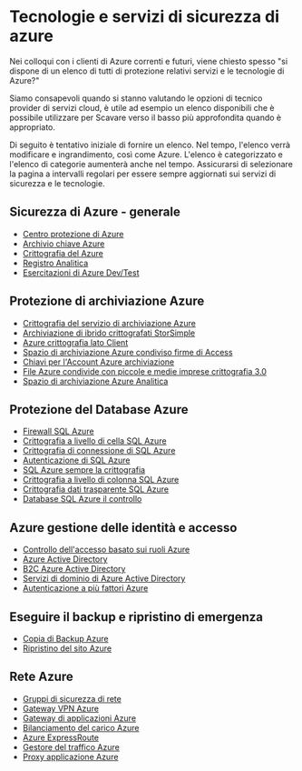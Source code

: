<properties
   pageTitle="Servizi di sicurezza di Azure e le tecnologie | Microsoft Azure"
   description="L'articolo fornisce un elenco di servizi di sicurezza di Windows Azure e le tecnologie curated."
   services="security"
   documentationCenter="na"
   authors="TomShinder"
   manager="StevenPo"
   editor="TomSh"/>

<tags
   ms.service="security"
   ms.devlang="na"
   ms.topic="article"
   ms.tgt_pltfrm="na"
   ms.workload="na"
   ms.date="08/09/2016"
   ms.author="yurid"/>

# <a name="azure-security-services-and-technologies"></a>Tecnologie e servizi di sicurezza di azure

Nei colloqui con i clienti di Azure correnti e futuri, viene chiesto spesso "si dispone di un elenco di tutti di protezione relativi servizi e le tecnologie di Azure?"
 
Siamo consapevoli quando si stanno valutando le opzioni di tecnico provider di servizi cloud, è utile ad esempio un elenco disponibili che è possibile utilizzare per Scavare verso il basso più approfondita quando è appropriato.

Di seguito è tentativo iniziale di fornire un elenco. Nel tempo, l'elenco verrà modificare e ingrandimento, così come Azure. L'elenco è categorizzato e l'elenco di categorie aumenterà anche nel tempo. Assicurarsi di selezionare la pagina a intervalli regolari per essere sempre aggiornati sui servizi di sicurezza e le tecnologie. 

## <a name="azure-security---general"></a>Sicurezza di Azure - generale
- [Centro protezione di Azure](https://azure.microsoft.com/documentation/services/security-center/)
- [Archivio chiave Azure](https://azure.microsoft.com/documentation/services/key-vault/)
- [Crittografia del Azure](azure-security-disk-encryption.md)
- [Registro Analitica](../log-analytics/log-analytics-overview.md)
- [Esercitazioni di Azure Dev/Test](https://azure.microsoft.com/documentation/services/devtest-lab/)

## <a name="azure-storage-security"></a>Protezione di archiviazione Azure
- [Crittografia del servizio di archiviazione Azure](../storage/storage-service-encryption.md)
- [Archiviazione di ibrido crittografati StorSimple](https://azure.microsoft.com/documentation/services/storsimple/)
- [Azure crittografia lato Client](../storage/storage-client-side-encryption.md)
- [Spazio di archiviazione Azure condiviso firme di Access](../storage/storage-dotnet-shared-access-signature-part-1.md)
- [Chiavi per l'Account Azure archiviazione](../storage/storage-create-storage-account.md)
- [File Azure condivide con piccole e medie imprese crittografia 3.0](../storage/storage-dotnet-how-to-use-files.md)
- [Spazio di archiviazione Azure Analitica](https://msdn.microsoft.com/library/hh343270.aspx)

## <a name="azure-database-security"></a>Protezione del Database Azure
- [Firewall SQL Azure](../sql-database/sql-database-firewall-configure.md)
- [Crittografia a livello di cella SQL Azure](https://blogs.msdn.microsoft.com/sqlsecurity/2015/05/12/recommendations-for-using-cell-level-encryption-in-azure-sql-database/)
- [Crittografia di connessione di SQL Azure](../sql-database/sql-database-security-guidelines.md)
- [Autenticazione di SQL Azure](../sql-database/sql-database-security-guidelines.md)
- [SQL Azure sempre la crittografia](https://msdn.microsoft.com/library/mt163865.aspx)
- [Crittografia a livello di colonna SQL Azure](https://msdn.microsoft.com/library/ms179331.aspx)
- [Crittografia dati trasparente SQL Azure](https://msdn.microsoft.com/library/dn948096.aspx)
- [Database SQL Azure il controllo](../sql-database/sql-database-auditing-get-started.md)

## <a name="azure-identity-and-access-management"></a>Azure gestione delle identità e accesso
- [Controllo dell'accesso basato sui ruoli Azure](../active-directory/role-based-access-control-configure.md)
- [Azure Active Directory](../active-directory/active-directory-whatis.md)
- [B2C Azure Active Directory](../active-directory-b2c/active-directory-b2c-get-started.md)
- [Servizi di dominio di Azure Active Directory](https://azure.microsoft.com/documentation/services/active-directory-ds/)
- [Autenticazione a più fattori Azure](../multi-factor-authentication/multi-factor-authentication.md)

## <a name="backup-and-disaster-recovery"></a>Eseguire il backup e ripristino di emergenza
- [Copia di Backup Azure](https://azure.microsoft.com/documentation/services/backup/)
- [Ripristino del sito Azure](https://azure.microsoft.com/documentation/services/site-recovery/)

## <a name="azure-networking"></a>Rete Azure
- [Gruppi di sicurezza di rete](../virtual-network/virtual-networks-nsg.md)
- [Gateway VPN Azure](../vpn-gateway/vpn-gateway-about-vpngateways.md)
- [Gateway di applicazioni Azure](../application-gateway/application-gateway-introduction.md)
- [Bilanciamento del carico Azure](../load-balancer/load-balancer-overview.md)
- [Azure ExpressRoute](../expressroute/expressroute-introduction.md)
- [Gestore del traffico Azure](../traffic-manager/traffic-manager-overview.md)
- [Proxy applicazione Azure](../active-directory/active-directory-application-proxy-enable.md)
